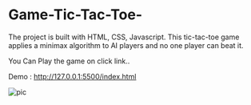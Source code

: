 # Game-Tic-Tac-Toe-
The project is built with HTML, CSS, Javascript. This tic-tac-toe game applies a minimax algorithm to AI players and no one player can beat it.

You Can Play the game on click link..

Demo :  http://127.0.0.1:5500/index.html


![pic](https://github.com/VinaySingh8173/Game-Tic-Tac-Toe-/assets/141027318/2e94fa06-0f1a-487f-ad3f-5800e2d5dc69)









